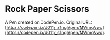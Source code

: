 # Rock Paper Scissors

A Pen created on CodePen.io. Original URL: [https://codepen.io/d011y_s1ngh/pen/MWmqVwo](https://codepen.io/d011y_s1ngh/pen/MWmqVwo).

